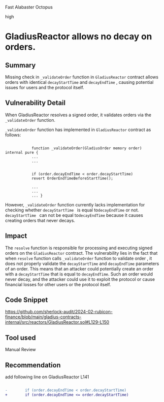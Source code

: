 Fast Alabaster Octopus

high

# GladiusReactor allows no decay on orders.

## Summary

Missing check in ```_validateOrder``` function   in ```GladiusReactor```  contract allows orders with identical ```decayStartTime``` and ```decayEndTime``` , causing potential issues for users and the protocol itself.

## Vulnerability Detail


When GladiusReactor resolves a signed order, it validates orders via the ```_validateOrder```  function. 

 ```_validateOrder``` function has implemented in  ```GladiusReactor```  contract as follows:

```solidity

            function _validateOrder(GladiusOrder memory order) internal pure {
            ...
            ...


            if (order.decayEndTime < order.decayStartTime) 
            revert OrderEndTimeBeforeStartTime();

            ...
            ...
            ... }
```


However, ```_validateOrder``` function currently lacks implementation for checking whether ```decayStartTime ```  is equal to```decayEndTime```  or not.  ```decayStartTime ```  can not be equal to```decayEndTime``` because it causes creating orders that never decays. 

## Impact
 
The ```resolve``` function is responsible for processing and executing signed orders on the ```GladiusReactor``` contract. The vulnerability lies in the fact that  when ```resolve``` function calls  ```_validateOrder``` function to validate order , it does not properly validate the ```decayStartTime``` and ```decayEndTime``` parameters of an order. This means that an attacker could potentially create an order with a ```decayStartTime``` that is equal to  ```decayEndTime```. Such an order would never decay, and the attacker could use it to exploit the protocol or cause financial losses for other users or the protocol itself.

## Code Snippet

https://github.com/sherlock-audit/2024-02-rubicon-finance/blob/main/gladius-contracts-internal/src/reactors/GladiusReactor.sol#L129-L150



## Tool used

Manual Review

## Recommendation

add following line on GladiusReactor L141

```diff

-        if (order.decayEndTime < order.decayStartTime)
+        if (order.decayEndTime <= order.decayStartTime)
```

